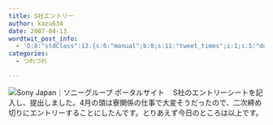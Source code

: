 ```yaml
---
title: S社エントリー
author: kazu634
date: 2007-04-13
wordtwit_post_info:
  - 'O:8:"stdClass":13:{s:6:"manual";b:0;s:11:"tweet_times";i:1;s:5:"delay";i:0;s:7:"enabled";i:1;s:10:"separation";s:2:"60";s:7:"version";s:3:"3.7";s:14:"tweet_template";b:0;s:6:"status";i:2;s:6:"result";a:0:{}s:13:"tweet_counter";i:2;s:13:"tweet_log_ids";a:1:{i:0;i:2885;}s:9:"hash_tags";a:0:{}s:8:"accounts";a:1:{i:0;s:7:"kazu634";}}'
categories:
  - つれづれ

---
```

<div class="section">
<p>
<a href="http://www.sony.co.jp/" onclick="__gaTracker('send', 'event', 'outbound-article', 'http://www.sony.co.jp/', '');" target="_blank"><img align="left" alt="Sony Japan｜ソニーグループ ポータルサイト" src="http://img.simpleapi.net/small/http://www.sony.co.jp/" border="0" /></a>
</p>
  
<p>
    　S社のエントリーシートを記入し、提出しました。4月の頭は寮関係の仕事で大変そうだったので、二次締め切りにエントリーすることにしたんです。とりあえず今日のところは以上です。
</p>
</div>
